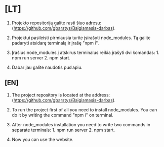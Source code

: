 # [LT]

1. Projekto repositoriją galite rasti šiuo adresu: (https://github.com/gbarstys/Baigiamasis-darbas).

2. Projektui pasileisti pirmiausia turite įsirašyti node_modules. Tą galite padaryti atsidarę terminalą ir įrašę "npm i".

3. Įrašius node_modules į atskirus terminalus reikia įrašyti dvi komandas: 1. npm run server 2. npm start.

4. Dabar jau galite naudotis puslapiu. 

## [EN]

1. The project repository is located at the address:(https://github.com/gbarstys/Baigiamasis-darbas).

2. To run the project first of all you need to install node_modules. You can do it by writing the command "npm i" on terminal.

3. After node_modules installation you need to write two commands in separate terminals: 1. npm run server 2. npm start.

4. Now you can use the website.
